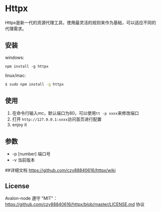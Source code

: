 # Httpx

Httpx是新一代的资源代理工具，使用最灵活的规则来作为基础，可以适应不同的代理需求。

## 安装

windows:
```
npm install -g httpx
```
linux/mac:
```bash
$ sudo npm install -g httpx
```

## 使用
1. 在命令行输入mc，默认端口为80，可以使用```tt -p xxxx```来修改端口
2. 打开 ```http://127.0.0.1:xxxx```访问首页进行配置
3. enjoy it

## 参数

 * -p [number] 端口号
 * -v 当前版本

##详细文档
https://github.com/czy88840616/httpx/wiki

## License
Avalon-node 遵守 "MIT"：https://github.com/czy88840616/httpx/blob/master/LICENSE.md 协议
